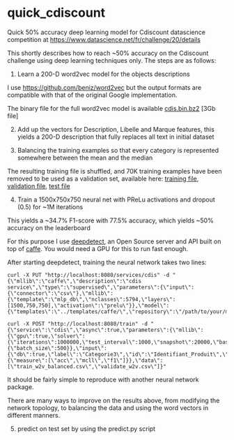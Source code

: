 # quick_cdiscount
Quick 50% accuracy deep learning model for Cdiscount datascience competition at https://www.datascience.net/fr/challenge/20/details

This shortly describes how to reach ~50% accuracy on the Cdiscount challenge using deep learning techniques only. The steps are as follows:

1. Learn a 200-D word2vec model for the objects descriptions

I use https://github.com/beniz/word2vec but the output formats are compatible with that of the original Google implementation.

The binary file for the full word2vec model is available [cdis.bin.bz2](http://www.deepdetect.com/stuff/cdis/cdis.bin.bz2) [3Gb file]

2. Add up the vectors for Description, Libelle and Marque features, this yields a 200-D description that fully replaces all text in initial dataset

3. Balancing the training examples so that every category is represented somewhere between the mean and the median

The resulting training file is shuffled, and 70K training examples have been removed to be used as a validation set, available here: [training file](http://www.deepdetect.com/stuff/cdis/train_w2v_balanced.csv.bz2), [validation file](http://www.deepdetect.com/stuff/cdis/validate_w2v.csv.bz2), [test file](http://www.deepdetect.com/stuff/cdis/test_w2v.csv.bz2)

4. Train a 1500x750x750 neural net with PReLu activations and dropout (0.5) for ~1M iterations
  
  This yields a ~34.7% F1-score with 77.5% accuracy, which yields ~50% accuracy on the leaderboard

For this purpose I use [deepdetect](https://github.com/beniz/deepdetect), an Open Source server and API built on top of [caffe](https://github.com/BVLC/caffe). You would need a GPU for this to run fast enough.

After starting deepdetect, training the neural network takes two lines:
```
curl -X PUT "http://localhost:8080/services/cdis" -d "{\"mllib\":\"caffe\",\"description\":\"cdis service\",\"type\":\"supervised\",\"parameters\":{\"input\":{\"connector\":\"csv\"},\"mllib\":{\"template\":\"mlp_db\",\"nclasses\":5794,\"layers\":[1500,750,750],\"activation\":\"prelu\"}},\"model\":{\"templates\":\"../templates/caffe/\",\"repository\":\"/path/to/your/model/repo\"}}"

curl -X POST "http://localhost:8080/train" -d "{\"service\":\"cdis\",\"async\":true,\"parameters\":{\"mllib\":{\"gpu\":true,\"solver\":{\"iterations\":1000000,\"test_interval\":1000,\"snapshot\":20000,\"base_lr\":0.01,\"test_initialization\":false},\"net\":{\"batch_size\":500}},\"input\":{\"db\":true,\"label\":\"Categorie3\",\"id\":\"Identifiant_Produit\",\"separator\":\";\",\"scale\":true},\"output\":{\"measure\":[\"acc\",\"mcll\",\"f1\"]}},\"data\":[\"train_w2v_balanced.csv\",\"validate_w2v.csv\"]}"
```

It should be fairly simple to reproduce with another neural network package.

There are many ways to improve on the results above, from modifying the network topology, to balancing the data and using the word vectors in different manners.

5. predict on test set by using the predict.py script
